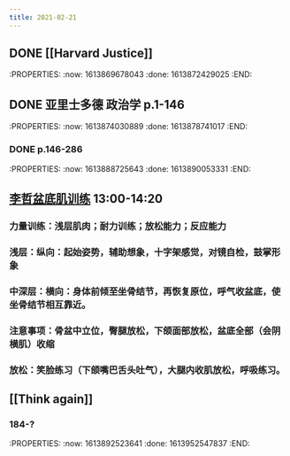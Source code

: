 ```yaml
---
title: 2021-02-21
---
```


## DONE [[Harvard Justice]]
:PROPERTIES:
:now: 1613869678043
:done: 1613872429025
:END:
## DONE 亚里士多德 政治学 p.1-146
:PROPERTIES:
:now: 1613874030889
:done: 1613878741017
:END:
### DONE p.146-286
:PROPERTIES:
:now: 1613888725643
:done: 1613890053331
:END:
## [李哲盆底肌训练](https://weibo.com/l/wblive/p/show/1022:2321324605324718899427)  13:00-14:20
### 力量训练：浅层肌肉；耐力训练；放松能力；反应能力
### 浅层：纵向：起始姿势，辅助想象，十字架感觉，对镜自检，鼓掌形象
### 中深层：横向：身体前倾至坐骨结节，再恢复原位，**呼气收盆底**，使坐骨结节相互靠近。
### 注意事项：骨盆中立位，臀腿放松，下颌面部放松，盆底全部（会阴横肌）收缩
### 放松：笑脸练习（下颌嘴巴舌头吐气），大腿内收肌放松，呼吸练习。
## [[Think again]]
### 184-?
:PROPERTIES:
:now: 1613892523641
:done: 1613952547837
:END:
###
